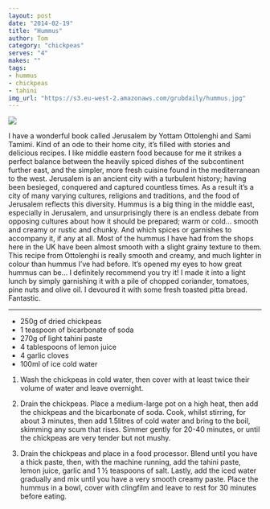 ```yaml
---
layout: post
date: "2014-02-19"
title: "Hummus"
author: Tom
category: "chickpeas"
serves: "4"
makes: ""
tags:
- hummus
- chickpeas
- tahini
img_url: "https://s3.eu-west-2.amazonaws.com/grubdaily/hummus.jpg"
---
```

<img src="https://s3.eu-west-2.amazonaws.com/grubdaily/hummus.jpg" />

I have a wonderful book called Jerusalem by Yottam Ottolenghi and Sami Tamimi. Kind of an ode to their home city, it’s filled with stories and delicious recipes. I like middle eastern food because for me it strikes a perfect balance between the heavily spiced dishes of the subcontinent further east, and the simpler, more fresh cuisine found in the mediterranean to the west. Jerusalem is an ancient city with a turbulent history; having been besieged, conquered and captured countless times. As a result it’s a city of many varying cultures, religions and traditions, and the food of Jerusalem reflects this diversity. Hummus is a big thing in the middle east, especially in Jerusalem, and unsurprisingly there is an endless debate from opposing cultures about how it should be prepared; warm or cold… smooth and creamy or rustic and chunky. And which spices or garnishes to accompany it, if any at all. Most of the hummus I have had from the shops here in the UK have been almost smooth with a slight grainy texture to them. This recipe from Ottolenghi is really smooth and creamy, and much lighter in colour than hummus I’ve had before. It’s opened my eyes to how great hummus can be… I definitely recommend you try it! I made it into a light lunch by simply garnishing it with a pile of chopped coriander, tomatoes, pine nuts and olive oil. I devoured it with some fresh toasted pitta bread. Fantastic.

---
* 250g of dried chickpeas
* 1 teaspoon of bicarbonate of soda
* 270g of light tahini paste
* 4 tablespoons of lemon juice
* 4 garlic cloves
* 100ml of ice cold water

1. Wash the chickpeas in cold water, then cover with at least twice their volume of water and leave overnight.

2. Drain the chickpeas. Place a medium-large pot on a high heat, then add the chickpeas and the bicarbonate of soda. Cook, whilst stirring, for about 3 minutes, then add 1.5litres of cold water and bring to the boil, skimming any scum that rises. Simmer gently for 20-40 minutes, or until the chickpeas are very tender but not mushy.

3. Drain the chickpeas and place in a food processor. Blend until you have a thick paste, then, with the machine running, add the tahini paste, lemon juice, garlic and 1 ½ teaspoons of salt. Lastly, add the iced water gradually and mix until you have a very smooth creamy paste. Place the hummus in a bowl, cover with clingfilm and leave to rest for 30 minutes before eating.

